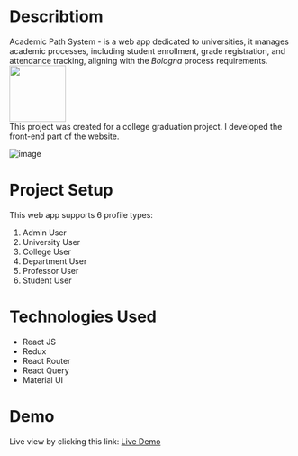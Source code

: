 # Describtiom
Academic Path System - is a web app dedicated to universities, it manages academic processes, including student enrollment, grade registration, and attendance tracking, aligning with the *Bologna* process requirements.
<img src="https://github.com/noorit2/AcademicPathSystem/assets/88791090/a1d7c1eb-8a4d-4b68-b1bb-caa919af7543" width="100"/>
<br/>
This project was created for a college graduation project.
I developed the front-end part of the website.

![image](https://github.com/noorit2/AcademicPathSystem/assets/88791090/6043788d-bcfc-47a5-8ca4-5ddc8498ceb5)

# Project Setup
This web app supports 6 profile types:
1. Admin User
2. University User
3. College User
4. Department User
5. Professor User
6. Student User

# Technologies Used
* React JS
* Redux
* React Router
* React Query
* Material UI

# Demo
Live view by clicking this link: [Live Demo](bola-82857.web.app)
